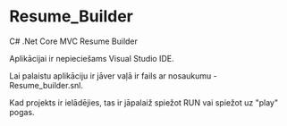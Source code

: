 # Resume_Builder
C# .Net Core MVC Resume Builder

Aplikācijai ir nepieciešams Visual Studio IDE.

Lai palaistu aplikāciju ir jāver vaļā ir fails ar nosaukumu - Resume_builder.snl.

Kad projekts ir ielādējies, tas ir jāpalaiž spiežot RUN vai spiežot uz "play" pogas.
